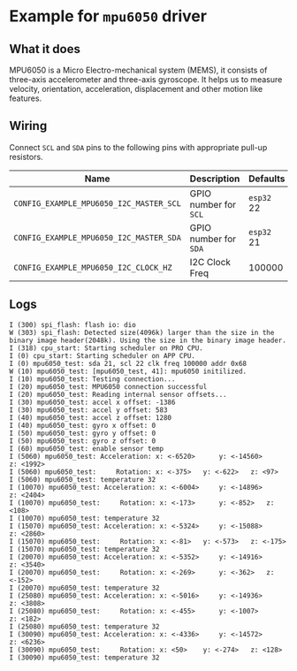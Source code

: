 # Example for `mpu6050` driver

## What it does


MPU6050 is a Micro Electro-mechanical system (MEMS), it consists of three-axis accelerometer and three-axis gyroscope. It helps us to measure velocity, orientation, acceleration, displacement and other motion like features.

## Wiring

Connect `SCL` and `SDA` pins to the following pins with appropriate pull-up
resistors.

| Name                                    | Description           | Defaults   |
| --------------------------------------- | --------------------- | ---------- |
| `CONFIG_EXAMPLE_MPU6050_I2C_MASTER_SCL` | GPIO number for `SCL` | `esp32` 22 |
| `CONFIG_EXAMPLE_MPU6050_I2C_MASTER_SDA` | GPIO number for `SDA` | `esp32` 21 |
| `CONFIG_EXAMPLE_MPU6050_I2C_CLOCK_HZ`   | I2C Clock Freq        | 100000     |



## Logs

```
I (300) spi_flash: flash io: dio
W (303) spi_flash: Detected size(4096k) larger than the size in the binary image header(2048k). Using the size in the binary image header.
I (318) cpu_start: Starting scheduler on PRO CPU.
I (0) cpu_start: Starting scheduler on APP CPU.
I (0) mpu6050_test: sda 21, scl 22 clk freq 100000 addr 0x68
W (10) mpu6050_test: [mpu6050_test, 41]: mpu6050 initilized.
I (10) mpu6050_test: Testing connection...
I (20) mpu6050_test: MPU6050 connection successful
I (20) mpu6050_test: Reading internal sensor offsets...
I (30) mpu6050_test: accel x offset: -1386
I (30) mpu6050_test: accel y offset: 583
I (40) mpu6050_test: accel z offset: 1280
I (40) mpu6050_test: gyro x offset: 0
I (50) mpu6050_test: gyro y offset: 0
I (50) mpu6050_test: gyro z offset: 0
I (60) mpu6050_test: enable sensor temp
I (5060) mpu6050_test: Acceleration: x: <-6520> 	 y: <-14560> 	 z: <1992>
I (5060) mpu6050_test:     Rotation: x: <-375> 	 y: <-622> 	 z: <97>
I (5060) mpu6050_test: temperature 32
I (10070) mpu6050_test: Acceleration: x: <-6004> 	 y: <-14896> 	 z: <2404>
I (10070) mpu6050_test:     Rotation: x: <-173> 	 y: <-852> 	 z: <108>
I (10070) mpu6050_test: temperature 32
I (15070) mpu6050_test: Acceleration: x: <-5324> 	 y: <-15088> 	 z: <2860>
I (15070) mpu6050_test:     Rotation: x: <-81> 	 y: <-573> 	 z: <-175>
I (15070) mpu6050_test: temperature 32
I (20070) mpu6050_test: Acceleration: x: <-5352> 	 y: <-14916> 	 z: <3540>
I (20070) mpu6050_test:     Rotation: x: <-269> 	 y: <-362> 	 z: <-152>
I (20070) mpu6050_test: temperature 32
I (25080) mpu6050_test: Acceleration: x: <-5016> 	 y: <-14936> 	 z: <3808>
I (25080) mpu6050_test:     Rotation: x: <-455> 	 y: <-1007> 	 z: <182>
I (25080) mpu6050_test: temperature 32
I (30090) mpu6050_test: Acceleration: x: <-4336> 	 y: <-14572> 	 z: <6236>
I (30090) mpu6050_test:     Rotation: x: <50> 	 y: <-274> 	 z: <128>
I (30090) mpu6050_test: temperature 32


```